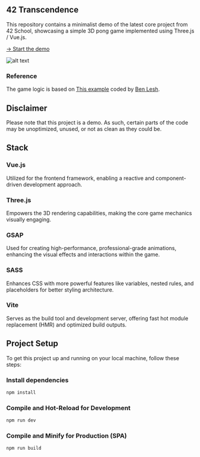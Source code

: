## 42 Transcendence
This repository contains a minimalist demo of the latest core project from 42 School, showcasing a simple 3D pong game implemented using Three.js / Vue.js.

[-> Start the demo](https://42transcendence-mu.vercel.app/)

![alt text](https://book-laval.vercel.app/book-4.webp)

### Reference
The game logic is based on [This example](https://embed.plnkr.co/zg1iEjXtv0krpPSgkWe3/) coded by [Ben Lesh](https://github.com/benlesh).

## Disclaimer
Please note that this project is a demo. As such, certain parts of the code may be unoptimized, unused, or not as clean as they could be.

## Stack
### Vue.js
Utilized for the frontend framework, enabling a reactive and component-driven development approach.
### Three.js
Empowers the 3D rendering capabilities, making the core game mechanics visually engaging.
### GSAP
Used for creating high-performance, professional-grade animations, enhancing the visual effects and interactions within the game.
### SASS
Enhances CSS with more powerful features like variables, nested rules, and placeholders for better styling architecture.
### Vite
Serves as the build tool and development server, offering fast hot module replacement (HMR) and optimized build outputs.

## Project Setup
To get this project up and running on your local machine, follow these steps:

### Install dependencies

```sh
npm install
```

### Compile and Hot-Reload for Development

```sh
npm run dev
```

### Compile and Minify for Production (SPA)

```sh
npm run build
```
